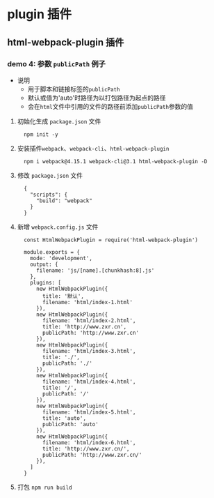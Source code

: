 # plugin 插件

## html-webpack-plugin 插件

### demo 4: 参数 `publicPath` 例子

  * 说明
    - 用于脚本和链接标签的`publicPath`
    - 默认或值为'auto'时路径为以打包路径为起点的路径
    - 会在`html`文件中引用的文件的路径前添加`publicPath`参数的值

  1. 初始化生成 `package.json` 文件
      ```
        npm init -y
      ```

  2. 安装插件`webpack`、`webpack-cli`、`html-webpack-plugin`
      ```
        npm i webpack@4.15.1 webpack-cli@3.1 html-webpack-plugin -D
      ```

  3. 修改 `package.json` 文件
      ```
        {
          "scripts": {
            "build": "webpack"
          }
        }
      ```

  4. 新增 `webpack.config.js` 文件
      ```
        const HtmlWebpackPlugin = require('html-webpack-plugin')

        module.exports = {
          mode: 'development',
          output: {
            filename: 'js/[name].[chunkhash:8].js'
          },
          plugins: [
            new HtmlWebpackPlugin({
              title: '默认',
              filename: 'html/index-1.html'
            }),
            new HtmlWebpackPlugin({
              filename: 'html/index-2.html',
              title: 'http://www.zxr.cn',
              publicPath: 'http://www.zxr.cn'
            }),
            new HtmlWebpackPlugin({
              filename: 'html/index-3.html',
              title: './',
              publicPath: './'
            }),
            new HtmlWebpackPlugin({
              filename: 'html/index-4.html',
              title: '/',
              publicPath: '/'
            }),
            new HtmlWebpackPlugin({
              filename: 'html/index-5.html',
              title: 'auto',
              publicPath: 'auto'
            }),
            new HtmlWebpackPlugin({
              filename: 'html/index-6.html',
              title: 'http://www.zxr.cn/',
              publicPath: 'http://www.zxr.cn/'
            }),
          ]
        }
      ```
  
  5. 打包
    ```
      npm run build
    ```

